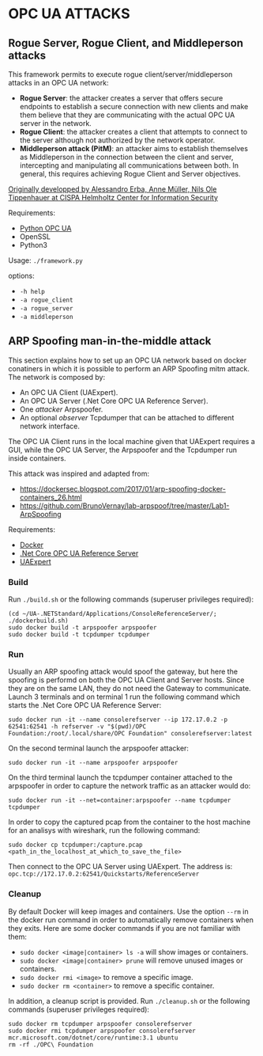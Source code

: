 # OPC UA ATTACKS

## Rogue Server, Rogue Client, and Middleperson attacks
This framework permits to execute rogue client/server/middleperson attacks in an OPC UA network:
- **Rogue Server**: the attacker creates a server that offers secure endpoints to establish a secure connection with new clients and make them believe that they are communicating with the actual OPC UA server in the network.
- **Rogue Client**: the attacker creates a client that attempts to connect to the server although not authorized by the network operator.
- **Middleperson attack (PitM)**: an attacker aims to establish themselves as Middleperson in the connection between the client and server, intercepting and manipulating all communications between both. In general, this requires achieving Rogue Client and Server objectives.

[Originally developped by Alessandro Erba, Anne Müller, Nils Ole Tippenhauer at CISPA Helmholtz Center for Information Security](https://cispa.saarland/group/tippenhauer/)

Requirements:
- [Python OPC UA](https://github.com/FreeOpcUa/python-opcua)
- OpenSSL
- Python3

Usage:
`./framework.py`

options:
- `-h help`
- `-a rogue_client`
- `-a rogue_server`
- `-a middleperson`

## ARP Spoofing man-in-the-middle attack
This section explains how to set up an OPC UA network based on docker conatiners in which it is possible to perform an ARP Spoofing mitm attack.
The network is composed by:
- An OPC UA Client (UAExpert).
- An OPC UA Server (.Net Core OPC UA Reference Server).
- One *attacker* Arpspoofer.
- An optional *observer* Tcpdumper that can be attached to different network interface.

The OPC UA Client runs in the local machine given that UAExpert requires a GUI, while the OPC UA Server, the Arpspoofer and the Tcpdumper run inside containers.

This attack was inspired and adapted from:
- https://dockersec.blogspot.com/2017/01/arp-spoofing-docker-containers_26.html
- https://github.com/BrunoVernay/lab-arpspoof/tree/master/Lab1-ArpSpoofing

Requirements:
- [Docker](https://docs.docker.com/engine/install/ubuntu/)
- [.Net Core OPC UA Reference Server](https://github.com/OPCFoundation/UA-.NETStandard)
- [UAExpert](https://www.unified-automation.com/downloads/opc-ua-clients.html)

### Build
Run `./build.sh` or the following commands (superuser privileges required):
```
(cd ~/UA-.NETStandard/Applications/ConsoleReferenceServer/; ./dockerbuild.sh)
sudo docker build -t arpspoofer arpspoofer
sudo docker build -t tcpdumper tcpdumper
```

### Run
Usually an ARP spoofing attack would spoof the gateway, but here the spoofing is performd on both the OPC UA Client and Server hosts. Since they are on the same LAN, they do not need the Gateway to communicate.
Launch 3 terminals and on terminal 1 run the following command which starts the .Net Core OPC UA Reference Server:
```
sudo docker run -it --name consolerefserver --ip 172.17.0.2 -p 62541:62541 -h refserver -v "$(pwd)/OPC Foundation:/root/.local/share/OPC Foundation" consolerefserver:latest
```
On the second terminal launch the arpspoofer attacker:
```
sudo docker run -it --name arpspoofer arpspoofer
```
On the third terminal launch the tcpdumper container attached to the arpspoofer in order to capture the network traffic as an attacker would do:
```
sudo docker run -it --net=container:arpspoofer --name tcpdumper tcpdumper
```
In order to copy the captured pcap from the container to the host machine for an analisys with wireshark, run the following command:
```
sudo docker cp tcpdumper:/capture.pcap <path_in_the_localhost_at_which_to_save_the_file>
```
Then connect to the OPC UA Server using UAExpert. The address is: `opc.tcp://172.17.0.2:62541/Quickstarts/ReferenceServer`

### Cleanup
By default Docker will keep images and containers. Use the option `--rm` in the docker run command in order to automatically remove containers when they exits. Here are some docker commands if you are not familiar with them:
- `sudo docker <image|container> ls -a` will show images or containers.
- `sudo docker <image|container> prune` will remove unused images or containers.
- `sudo docker rmi <image>` to remove a specific image.
- `sudo docker rm <container>` to remove a specific container.

In addition, a cleanup script is provided. Run `./cleanup.sh` or the following commands (superuser privileges required):
```
sudo docker rm tcpdumper arpspoofer consolerefserver
sudo docker rmi tcpdumper arpspoofer consolerefserver mcr.microsoft.com/dotnet/core/runtime:3.1 ubuntu
rm -rf ./OPC\ Foundation
```